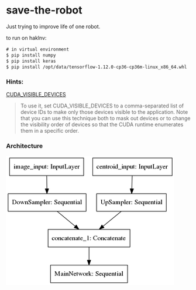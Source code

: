 # save-the-robot

Just trying to improve life of one robot.

to run on haklnv:

```
# in virtual environment
$ pip install numpy
$ pip install keras 
$ pip install /opt/data/tensorflow-1.12.0-cp36-cp36m-linux_x86_64.whl
```

### Hints:

[CUDA_VISIBLE_DEVICES](https://devblogs.nvidia.com/cuda-pro-tip-control-gpu-visibility-cuda_visible_devices/)

> To use it, set CUDA_VISIBLE_DEVICES to a comma-separated list of
> device IDs to make only those devices visible to the application.
> Note that you can use this technique both to mask out devices or to
> change the visibility order of devices so that the CUDA runtime
> enumerates them in a specific order.


### Architecture 

![alt text](misc/network1.png "schema")

